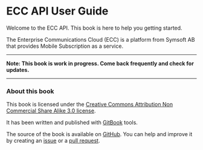 # ECC API User Guide

Welcome to the ECC API. This book is here to help you getting started.

The Enterprise Communications Cloud (ECC) is a platform from Symsoft AB that provides Mobile Subscription as a service.

---

__Note: This book is work in progress. Come back frequently and check for updates.__

---

### About this book

This book is licensed under the [Creative Commons Attribution Non Commercial Share Alike 3.0 license](http://creativecommons.org/licenses/by-nc-sa/3.0/). 

It has been written and published with [GitBook](https://www.gitbook.io) tools.

The source of the book is available on [GitHub](https://github.com/symsoft/ecc-api-guide). You can help and improve it by creating an [issue](https://github.com/symsoft/ecc-api-guide/issues) or a [pull request](https://github.com/symsoft/ecc-api-guide/pulls).

